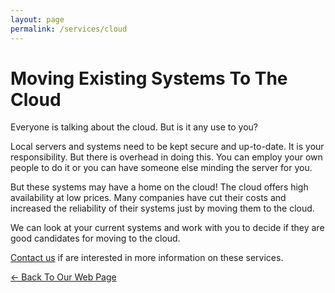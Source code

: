 ```yaml
---
layout: page
permalink: /services/cloud
---
```


# Moving Existing Systems To The Cloud

Everyone is talking about the cloud. But is it any use to you?

Local servers and systems need to be kept secure and up-to-date. It is your responsibility. But there is overhead in doing this. You can employ your own people to do it or you can have someone else minding the server for you.

But these systems may have a home on the cloud! The cloud offers high availability at low prices. Many companies have cut their costs and increased the reliability of their systems just by moving them to the cloud.

We can look at your current systems and work with you to decide if they are good candidates for moving to the cloud.

[Contact us](../contact/) if are interested in more information on these services.


[<- Back To Our Web Page](../.)
